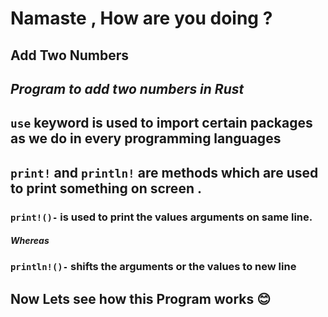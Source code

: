 # Namaste , How are you doing ? 

## Add Two Numbers 
## *Program to add two numbers in Rust* 


## `use` keyword is used to import certain packages as we do in every programming languages 


## `print!` and `println!` are methods which are used to print something on screen . 
### `print!()-` is used to print the values arguments  on same line.
#### *Whereas*

 ### `println!()-` shifts the arguments or the values to new line


## Now Lets see how this Program works 😊

